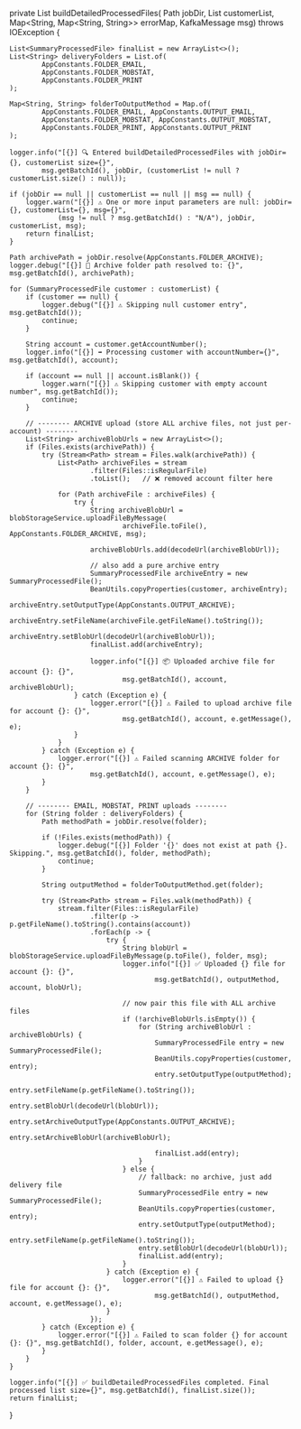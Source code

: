 private List<SummaryProcessedFile> buildDetailedProcessedFiles(
        Path jobDir,
        List<SummaryProcessedFile> customerList,
        Map<String, Map<String, String>> errorMap,
        KafkaMessage msg) throws IOException {

    List<SummaryProcessedFile> finalList = new ArrayList<>();
    List<String> deliveryFolders = List.of(
            AppConstants.FOLDER_EMAIL,
            AppConstants.FOLDER_MOBSTAT,
            AppConstants.FOLDER_PRINT
    );

    Map<String, String> folderToOutputMethod = Map.of(
            AppConstants.FOLDER_EMAIL, AppConstants.OUTPUT_EMAIL,
            AppConstants.FOLDER_MOBSTAT, AppConstants.OUTPUT_MOBSTAT,
            AppConstants.FOLDER_PRINT, AppConstants.OUTPUT_PRINT
    );

    logger.info("[{}] 🔍 Entered buildDetailedProcessedFiles with jobDir={}, customerList size={}",
            msg.getBatchId(), jobDir, (customerList != null ? customerList.size() : null));

    if (jobDir == null || customerList == null || msg == null) {
        logger.warn("[{}] ⚠️ One or more input parameters are null: jobDir={}, customerList={}, msg={}",
                (msg != null ? msg.getBatchId() : "N/A"), jobDir, customerList, msg);
        return finalList;
    }

    Path archivePath = jobDir.resolve(AppConstants.FOLDER_ARCHIVE);
    logger.debug("[{}] 📂 Archive folder path resolved to: {}", msg.getBatchId(), archivePath);

    for (SummaryProcessedFile customer : customerList) {
        if (customer == null) {
            logger.debug("[{}] ⚠️ Skipping null customer entry", msg.getBatchId());
            continue;
        }

        String account = customer.getAccountNumber();
        logger.info("[{}] ➡️ Processing customer with accountNumber={}", msg.getBatchId(), account);

        if (account == null || account.isBlank()) {
            logger.warn("[{}] ⚠️ Skipping customer with empty account number", msg.getBatchId());
            continue;
        }

        // -------- ARCHIVE upload (store ALL archive files, not just per-account) --------
        List<String> archiveBlobUrls = new ArrayList<>();
        if (Files.exists(archivePath)) {
            try (Stream<Path> stream = Files.walk(archivePath)) {
                List<Path> archiveFiles = stream
                        .filter(Files::isRegularFile)
                        .toList();   // ❌ removed account filter here

                for (Path archiveFile : archiveFiles) {
                    try {
                        String archiveBlobUrl = blobStorageService.uploadFileByMessage(
                                archiveFile.toFile(), AppConstants.FOLDER_ARCHIVE, msg);

                        archiveBlobUrls.add(decodeUrl(archiveBlobUrl));

                        // also add a pure archive entry
                        SummaryProcessedFile archiveEntry = new SummaryProcessedFile();
                        BeanUtils.copyProperties(customer, archiveEntry);
                        archiveEntry.setOutputType(AppConstants.OUTPUT_ARCHIVE);
                        archiveEntry.setFileName(archiveFile.getFileName().toString());
                        archiveEntry.setBlobUrl(decodeUrl(archiveBlobUrl));
                        finalList.add(archiveEntry);

                        logger.info("[{}] 📦 Uploaded archive file for account {}: {}",
                                msg.getBatchId(), account, archiveBlobUrl);
                    } catch (Exception e) {
                        logger.error("[{}] ⚠️ Failed to upload archive file for account {}: {}",
                                msg.getBatchId(), account, e.getMessage(), e);
                    }
                }
            } catch (Exception e) {
                logger.error("[{}] ⚠️ Failed scanning ARCHIVE folder for account {}: {}",
                        msg.getBatchId(), account, e.getMessage(), e);
            }
        }

        // -------- EMAIL, MOBSTAT, PRINT uploads --------
        for (String folder : deliveryFolders) {
            Path methodPath = jobDir.resolve(folder);

            if (!Files.exists(methodPath)) {
                logger.debug("[{}] Folder '{}' does not exist at path {}. Skipping.", msg.getBatchId(), folder, methodPath);
                continue;
            }

            String outputMethod = folderToOutputMethod.get(folder);

            try (Stream<Path> stream = Files.walk(methodPath)) {
                stream.filter(Files::isRegularFile)
                        .filter(p -> p.getFileName().toString().contains(account))
                        .forEach(p -> {
                            try {
                                String blobUrl = blobStorageService.uploadFileByMessage(p.toFile(), folder, msg);
                                logger.info("[{}] ✅ Uploaded {} file for account {}: {}",
                                        msg.getBatchId(), outputMethod, account, blobUrl);

                                // now pair this file with ALL archive files
                                if (!archiveBlobUrls.isEmpty()) {
                                    for (String archiveBlobUrl : archiveBlobUrls) {
                                        SummaryProcessedFile entry = new SummaryProcessedFile();
                                        BeanUtils.copyProperties(customer, entry);
                                        entry.setOutputType(outputMethod);
                                        entry.setFileName(p.getFileName().toString());
                                        entry.setBlobUrl(decodeUrl(blobUrl));
                                        entry.setArchiveOutputType(AppConstants.OUTPUT_ARCHIVE);
                                        entry.setArchiveBlobUrl(archiveBlobUrl);

                                        finalList.add(entry);
                                    }
                                } else {
                                    // fallback: no archive, just add delivery file
                                    SummaryProcessedFile entry = new SummaryProcessedFile();
                                    BeanUtils.copyProperties(customer, entry);
                                    entry.setOutputType(outputMethod);
                                    entry.setFileName(p.getFileName().toString());
                                    entry.setBlobUrl(decodeUrl(blobUrl));
                                    finalList.add(entry);
                                }
                            } catch (Exception e) {
                                logger.error("[{}] ⚠️ Failed to upload {} file for account {}: {}",
                                        msg.getBatchId(), outputMethod, account, e.getMessage(), e);
                            }
                        });
            } catch (Exception e) {
                logger.error("[{}] ⚠️ Failed to scan folder {} for account {}: {}", msg.getBatchId(), folder, account, e.getMessage(), e);
            }
        }
    }

    logger.info("[{}] ✅ buildDetailedProcessedFiles completed. Final processed list size={}", msg.getBatchId(), finalList.size());
    return finalList;
}
